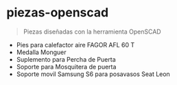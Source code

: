 # piezas-openscad

> Piezas diseñadas con la herramienta OpenSCAD

* Pies para calefactor aire FAGOR AFL 60 T
* Medalla Monguer
* Suplemento para Percha de Puerta
* Soporte para Mosquitera de puerta
* Soporte movil Samsung S6 para posavasos Seat Leon
